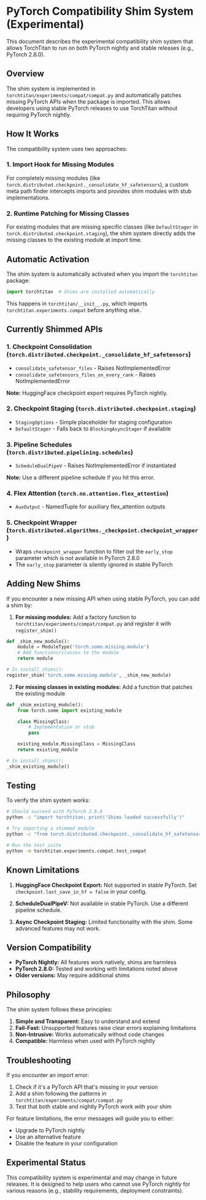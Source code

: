 # PyTorch Compatibility Shim System (Experimental)

This document describes the experimental compatibility shim system that allows TorchTitan to run on both PyTorch nightly and stable releases (e.g., PyTorch 2.8.0).

## Overview

The shim system is implemented in `torchtitan/experiments/compat/compat.py` and automatically patches missing PyTorch APIs when the package is imported. This allows developers using stable PyTorch releases to use TorchTitan without requiring PyTorch nightly.

## How It Works

The compatibility system uses two approaches:

### 1. Import Hook for Missing Modules
For completely missing modules (like `torch.distributed.checkpoint._consolidate_hf_safetensors`), a custom meta path finder intercepts imports and provides shim modules with stub implementations.

### 2. Runtime Patching for Missing Classes
For existing modules that are missing specific classes (like `DefaultStager` in `torch.distributed.checkpoint.staging`), the shim system directly adds the missing classes to the existing module at import time.

## Automatic Activation

The shim system is automatically activated when you import the `torchtitan` package:

```python
import torchtitan  # Shims are installed automatically
```

This happens in `torchtitan/__init__.py`, which imports `torchtitan.experiments.compat` before anything else.

## Currently Shimmed APIs

### 1. Checkpoint Consolidation (`torch.distributed.checkpoint._consolidate_hf_safetensors`)
- `consolidate_safetensor_files` - Raises NotImplementedError
- `consolidate_safetensors_files_on_every_rank` - Raises NotImplementedError

**Note:** HuggingFace checkpoint export requires PyTorch nightly.

### 2. Checkpoint Staging (`torch.distributed.checkpoint.staging`)
- `StagingOptions` - Simple placeholder for staging configuration
- `DefaultStager` - Falls back to `BlockingAsyncStager` if available

### 3. Pipeline Schedules (`torch.distributed.pipelining.schedules`)
- `ScheduleDualPipeV` - Raises NotImplementedError if instantiated

**Note:** Use a different pipeline schedule if you hit this error.

### 4. Flex Attention (`torch.nn.attention.flex_attention`)
- `AuxOutput` - NamedTuple for auxiliary flex_attention outputs

### 5. Checkpoint Wrapper (`torch.distributed.algorithms._checkpoint.checkpoint_wrapper`)
- Wraps `checkpoint_wrapper` function to filter out the `early_stop` parameter which is not available in PyTorch 2.8.0
- The `early_stop` parameter is silently ignored in stable PyTorch

## Adding New Shims

If you encounter a new missing API when using stable PyTorch, you can add a shim by:

1. **For missing modules:** Add a factory function to `torchtitan/experiments/compat/compat.py` and register it with `register_shim()`

```python
def _shim_new_module():
    module = ModuleType('torch.some.missing.module')
    # Add functions/classes to the module
    return module

# In install_shims():
register_shim('torch.some.missing.module', _shim_new_module)
```

2. **For missing classes in existing modules:** Add a function that patches the existing module

```python
def _shim_existing_module():
    from torch.some import existing_module

    class MissingClass:
        # Implementation or stub
        pass

    existing_module.MissingClass = MissingClass
    return existing_module

# In install_shims():
_shim_existing_module()
```

## Testing

To verify the shim system works:

```bash
# Should succeed with PyTorch 2.8.0
python -c "import torchtitan; print('Shims loaded successfully')"

# Try importing a shimmed module
python -c "from torch.distributed.checkpoint._consolidate_hf_safetensors import consolidate_safetensors_files_on_every_rank"

# Run the test suite
python -m torchtitan.experiments.compat.test_compat
```

## Known Limitations

1. **HuggingFace Checkpoint Export:** Not supported in stable PyTorch. Set `checkpoint.last_save_in_hf = false` in your config.

2. **ScheduleDualPipeV:** Not available in stable PyTorch. Use a different pipeline schedule.

3. **Async Checkpoint Staging:** Limited functionality with the shim. Some advanced features may not work.

## Version Compatibility

- **PyTorch Nightly:** All features work natively, shims are harmless
- **PyTorch 2.8.0:** Tested and working with limitations noted above
- **Older versions:** May require additional shims

## Philosophy

The shim system follows these principles:

1. **Simple and Transparent:** Easy to understand and extend
2. **Fail-Fast:** Unsupported features raise clear errors explaining limitations
3. **Non-Intrusive:** Works automatically without code changes
4. **Compatible:** Harmless when used with PyTorch nightly

## Troubleshooting

If you encounter an import error:

1. Check if it's a PyTorch API that's missing in your version
2. Add a shim following the patterns in `torchtitan/experiments/compat/compat.py`
3. Test that both stable and nightly PyTorch work with your shim

For feature limitations, the error messages will guide you to either:
- Upgrade to PyTorch nightly
- Use an alternative feature
- Disable the feature in your configuration

## Experimental Status

This compatibility system is experimental and may change in future releases. It is designed to help users who cannot use PyTorch nightly for various reasons (e.g., stability requirements, deployment constraints).
